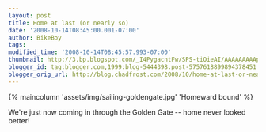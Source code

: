 ```yaml
---
layout: post
title: Home at last (or nearly so)
date: '2008-10-14T08:45:00.001-07:00'
author: BikeBoy
tags: 
modified_time: '2008-10-14T08:45:57.993-07:00'
thumbnail: http://3.bp.blogspot.com/_I4PygacntFw/SPS-tiOieAI/AAAAAAAAApU/bk-t4rSSxwo/s72-c/photo-757995.jpg
blogger_id: tag:blogger.com,1999:blog-5444398.post-5757618899894378451
blogger_orig_url: http://blog.chadfrost.com/2008/10/home-at-last-or-nearly-so.html
---
```

{% maincolumn 'assets/img/sailing-goldengate.jpg' 'Homeward bound' %}

We're just now coming in through the Golden Gate -- home never looked  better! 
